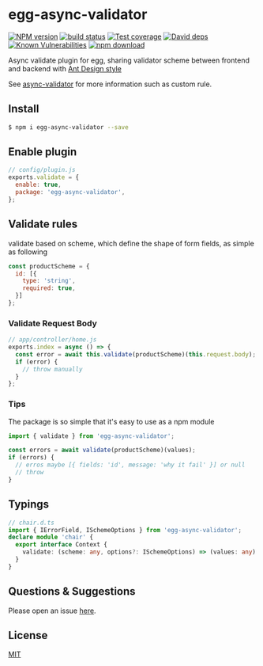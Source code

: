 # egg-async-validator

[![NPM version][npm-image]][npm-url]
[![build status][travis-image]][travis-url]
[![Test coverage][codecov-image]][codecov-url]
[![David deps][david-image]][david-url]
[![Known Vulnerabilities][snyk-image]][snyk-url]
[![npm download][download-image]][download-url]

[npm-image]: https://img.shields.io/npm/v/egg-async-validator.svg?style=flat-square
[npm-url]: https://npmjs.org/package/egg-async-validator
[travis-image]: https://img.shields.io/travis/eggjs/egg-async-validator.svg?style=flat-square
[travis-url]: https://travis-ci.org/eggjs/egg-async-validator
[codecov-image]: https://img.shields.io/codecov/c/github/eggjs/egg-async-validator.svg?style=flat-square
[codecov-url]: https://codecov.io/github/eggjs/egg-async-validator?branch=master
[david-image]: https://img.shields.io/david/eggjs/egg-async-validator.svg?style=flat-square
[david-url]: https://david-dm.org/eggjs/egg-async-validator
[snyk-image]: https://snyk.io/test/npm/egg-async-validator/badge.svg?style=flat-square
[snyk-url]: https://snyk.io/test/npm/egg-async-validator
[download-image]: https://img.shields.io/npm/dm/egg-async-validator.svg?style=flat-square
[download-url]: https://npmjs.org/package/egg-async-validator

Async validate plugin for egg, sharing validator scheme between frontend and backend with [Ant Design style](https://ant.design/components/form-cn/)

See [async-validator](https://github.com/yiminghe/async-validator) for more information such as custom rule.

## Install

```bash
$ npm i egg-async-validator --save
```

## Enable plugin

```js
// config/plugin.js
exports.validate = {
  enable: true,
  package: 'egg-async-validator',
};
```

## Validate rules

validate based on scheme, which define the shape of form fields, as simple as following

```js
const productScheme = {
  id: [{
    type: 'string',
    required: true,
  }]
};
```

### Validate Request Body

```js
// app/controller/home.js
exports.index = async () => {
  const error = await this.validate(productScheme)(this.request.body);
  if (error) {
    // throw manually
  }
};
```

### Tips

The package is so simple that it's easy to use as a npm module

```ts
import { validate } from 'egg-async-validator';

const errors = await validate(productScheme)(values);
if (errors) {
  // erros maybe [{ fields: 'id', message: 'why it fail' }] or null
  // throw
}
```

## Typings

```ts
// chair.d.ts
import { IErrorField, ISchemeOptions } from 'egg-async-validator';
declare module 'chair' {
  export interface Context {
    validate: (scheme: any, options?: ISchemeOptions) => (values: any) => Promise<IErrorField[] | null>
  }
}
```

## Questions & Suggestions

Please open an issue [here](https://github.com/eggjs/egg/issues).

## License

[MIT](LICENSE)
